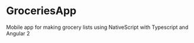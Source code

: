 # GroceriesApp
Mobile app for making grocery lists using NativeScript with Typescript and Angular 2
